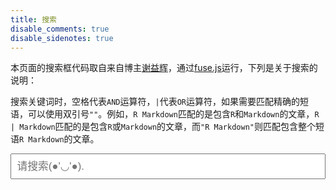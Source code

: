 ```yaml
---
title: 搜索
disable_comments: true
disable_sidenotes: true
---
```


本页面的搜索框代码取自来自博主[谢益辉](https://yihui.org)，通过[fuse.js](/en/2023/09/fuse-search/)运行，下列是关于搜索的说明：

搜索关键词时，空格代表`AND`运算符，`|`代表`OR`运算符，如果需要匹配精确的短语，可以使用双引号`""`。例如，`R Markdown`匹配的是包含`R`和`Markdown`的文章，`R | Markdown`匹配的是包含`R`或`Markdown`的文章，而`"R Markdown"`则匹配包含整个短语`R Markdown`的文章。

<style type="text/css">
.main {
  width: 100%;
}
.title, .toc-line > a {
  font-style: initial;
}
.single .main a, .single .main h2 {
  border-bottom: none;
}
.main h2 {
  text-align: initial;
}
#search-input {
  width: 100%;
  font-size: 1.2em;
  padding: .5em;
}
.search-results {
  font-size: .9em;
}
.search-results b {
  background-color: yellow;
}
.search-preview {
  margin-left: 2em;
}
.footnotes {
  margin-top: 4em;
}
</style>

<input type="search" id="search-input" placeholder="请搜索(●'◡'●).">

<div class="search-results">
<section>
<h2 class="toc-line"><a target="_blank"></a><span class="dots"></span><span class="page-num small"></span></h2>
<div class="search-preview"></div>
</section>
</div>

<script src="https://cdn.jsdelivr.net/npm/fuse.js@6.6.2" defer></script>
<script src="https://cdn.jsdelivr.net/npm/@xiee/utils/js/fuse-search.min.js" defer></script>